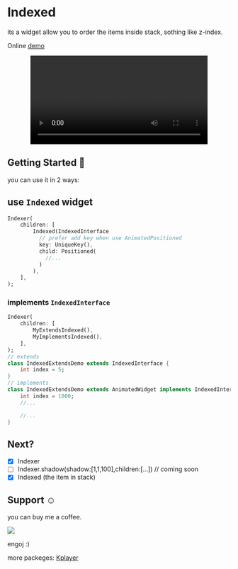 # Indexed

its a widget allow you to order the items inside stack, sothing like z-index.

Online [demo](https://dartpad.dev/?id=2bbadcf3554cf5d7222b62c639a18e5d&null_safety=true)

<center><video src='https://user-images.githubusercontent.com/22839194/131275765-9f1c037c-b4c5-4dfe-877f-14d5ee3f16e5.mp4'  width=400 autoplay=true/></center>

## Getting Started 🚀

you can use it in 2 ways:

## use `Indexed` widget

```dart
Indexer(
    children: [
        Indexed(IndexedInterface
          // prefer add key when use AnimatedPositioned
          key: UniqueKey(),
          child: Positioned(
            //...
          )
        ),
    ],
);
```

### implements `IndexedInterface`

```dart
Indexer(
    children: [
        MyExtendsIndexed(),
        MyImplementsIndexed(),
    ],
);
// extends
class IndexedExtendsDemo extends IndexedInterface {
    int index = 5;
}
// implements
class IndexedExtendsDemo extends AnimatedWidget implements IndexedInterface {
    int index = 1000;
    //...

    //...
}
```

## Next?

* [X] Indexer
* [ ] Indexer.shadow(shadow:[1,1,100],children:[...]) // coming soon
* [X] Indexed (the item in stack)

## Support ☺️

you can buy me a coffee.

<a href="https://www.buymeacoffee.com/mohamadlounnas"><img src="https://img.buymeacoffee.com/button-api/?text=Buy me a coffee&emoji=&slug=mohamadlounnas&button_colour=FFDD00&font_colour=000000&font_family=Cookie&outline_colour=000000&coffee_colour=ffffff"></a>

engoj :)

more packeges: [Kplayer](https://pub.dev/packages/kplayer)
